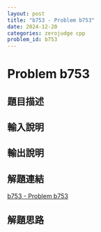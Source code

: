 ```yaml
---
layout: post
title: "b753 - Problem b753"
date: 2024-12-20
categories: zerojudge cpp
problem_id: b753
---
```


# Problem b753

## 題目描述



## 輸入說明



## 輸出說明



## 解題連結

[b753 - Problem b753](https://zerojudge.tw/ShowProblem?problemid=b753)

## 解題思路

